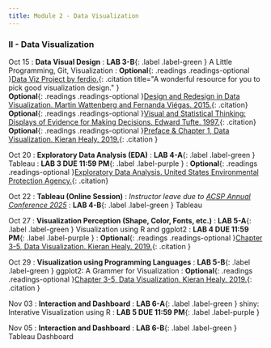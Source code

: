 ```yaml
---
title: Module 2 - Data Visualization
---
```


<h3 style="text-align: left; font-weight: bold;">II - Data Visualization</h3> 


Oct 15
: **Data Visual Design**
: **LAB 3-B**{: .label .label-green } A Little Programming, Git, Visualization
: <!-- Readings --> **Optional**{: .readings .readings-optional }[Data Viz Project by ferdio.](https://datavizproject.com){: .citation title="A wonderful resource for you to pick good visualization design." }<br>
**Optional**{: .readings .readings-optional }[Design and Redesign in Data Visualization. Martin Wattenberg and Fernanda Viégas. 2015.](https://medium.com/@hint_fm/design-and-redesign-4ab77206cf9){: .citation}<br>
**Optional**{: .readings .readings-optional }[Visual and Statistical Thinking: Displays of Evidence for Making Decisions. Edward Tufte. 1997.](https://staff.washington.edu/yohaoyu/data-analytics-visualization/Visual-and-Statistical-Thinking.pdf){: .citation} <br>
**Optional**{: .readings .readings-optional }[Preface & Chapter 1, Data Visualization. Kieran Healy. 2019.](https://staff.washington.edu/yohaoyu/data-analytics-visualization/Data-Visualization-A-Practical-Introduction.pdf){: .citation }

Oct 20
: **Exploratory Data Analysis (EDA)**
: **LAB 4-A**{: .label .label-green } Tableau
: **LAB 3 DUE 11:59 PM**{: .label .label-purple }
: **Optional**{: .readings .readings-optional }[Exploratory Data Analysis. United States Environmental Protection Agency.](https://www.epa.gov/caddis/exploratory-data-analysis){: .citation}

Oct 22
: **Tableau (Online Session)**
: *Instructor leave due to [ACSP Annual Conference 2025](https://www.acsp.org/page/ConfAbout)*
: **LAB 4-B**{: .label .label-green } Tableau

Oct 27
: **Visualization Perception (Shape, Color, Fonts, etc.)**
: **LAB 5-A**{: .label .label-green } Visualization using R and ggplot2
: **LAB 4 DUE 11:59 PM**{: .label .label-purple }
: **Optional**{: .readings .readings-optional }[Chapter 3-5, Data Visualization. Kieran Healy. 2019.](https://staff.washington.edu/yohaoyu/data-analytics-visualization/Data-Visualization-A-Practical-Introduction.pdf){: .citation }


Oct 29
: **Visualization using Programming Languages**
: **LAB 5-B**{: .label .label-green } ggplot2: A Grammer for Visualization
: **Optional**{: .readings .readings-optional }[Chapter 3-5, Data Visualization. Kieran Healy. 2019.](https://staff.washington.edu/yohaoyu/data-analytics-visualization/Data-Visualization-A-Practical-Introduction.pdf){: .citation }


Nov 03
: **Interaction and Dashboard**
: **LAB 6-A**{: .label .label-green } shiny: Interative Visualization using R
: **LAB 5 DUE 11:59 PM**{: .label .label-purple }

Nov 05
: **Interaction and Dashboard**
: **LAB 6-B**{: .label .label-green } Tableau Dashboard



